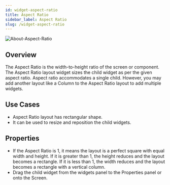 ```yaml
---
id: widget-aspect-ratio
title: Aspect Ratio
sidebar_label: Aspect Ratio
slug: /widget-aspect-ratio
---
```


![About-Aspect-Ratio](/img/Widget-Aspect-Ratio-1.png)

##  Overview

The Aspect Ratio is the width-to-height ratio of the screen or component. The Aspect Ratio layout widget sizes the child widget as per the given aspect ratio. Aspect ratio accommodates a single child. However, you may add another layout like a Column to the Aspect Ratio layout to add multiple widgets.

##  Use Cases

* Aspect Ratio layout has rectangular shape.
* It can be used to resize and reposition the child widgets.

##  Properties

* If the Aspect Ratio is 1, it means the layout is a perfect square with equal width and height. If it is greater than 1, the height reduces and the layout becomes a rectangle. If it is less than 1, the width reduces and the layout becomes a rectangle with a vertical column.
* Drag the child widget from the widgets panel to the Properties panel or onto the Screen.
